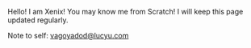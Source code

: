 Hello! I am Xenix! You may know me from Scratch!
I will keep this page updated regularly.


Note to self: vagoyadod@lucyu.com
